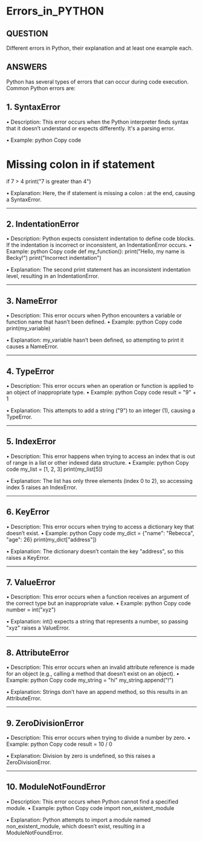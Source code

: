 # Errors_in_PYTHON
## QUESTION
Different errors in Python, their explanation and at least one example each.

## ANSWERS
Python has several types of errors that can occur during code execution. Common Python errors are:
## 1. SyntaxError
•	Description: This error occurs when the Python interpreter finds syntax that it doesn’t understand or expects differently. It's a parsing error.

•	Example:
python
Copy code
# Missing colon in if statement
if 7 > 4
    print("7 is greater than 4")

•	Explanation: Here, the if statement is missing a colon : at the end, causing a SyntaxError.
________________________________________

## 2. IndentationError
•	Description: Python expects consistent indentation to define code blocks. If the indentation is incorrect or inconsistent, an IndentationError occurs.
•	Example:
python
Copy code
def my_function():
    print("Hello, my name is Becky!")
   print("Incorrect indentation")
 
 •	Explanation: The second print statement has an inconsistent indentation level, resulting in an IndentationError.
________________________________________


## 3. NameError
•	Description: This error occurs when Python encounters a variable or function name that hasn’t been defined.
•	Example:
python
Copy code
print(my_variable)
 
 •	Explanation: my_variable hasn’t been defined, so attempting to print it causes a NameError.
________________________________________
## 4. TypeError
•	Description: This error occurs when an operation or function is applied to an object of inappropriate type.
•	Example:
python
Copy code
result = "9" + 1
 
 •	Explanation: This attempts to add a string ("9") to an integer (1), causing a TypeError.
________________________________________
## 5. IndexError
•	Description: This error happens when trying to access an index that is out of range in a list or other indexed data structure.
•	Example:
python
Copy code
my_list = [1, 2, 3]
print(my_list[5])
 
 •	Explanation: The list has only three elements (index 0 to 2), so accessing index 5 raises an IndexError.
________________________________________

## 6. KeyError
•	Description: This error occurs when trying to access a dictionary key that doesn’t exist.
•	Example:
python
Copy code
my_dict = {"name": "Rebecca", "age": 26}
print(my_dict["address"])
 
 •	Explanation: The dictionary doesn’t contain the key "address", so this raises a KeyError.
________________________________________
## 7. ValueError
•	Description: This error occurs when a function receives an argument of the correct type but an inappropriate value.
•	Example:
python
Copy code
number = int("xyz")
 
 
 •	Explanation: int() expects a string that represents a number, so passing "xyz" raises a ValueError.
________________________________________
## 8. AttributeError
•	Description: This error occurs when an invalid attribute reference is made for an object (e.g., calling a method that doesn’t exist on an object).
•	Example:
python
Copy code
my_string = "hi"
my_string.append("!")
 
 
 •	Explanation: Strings don’t have an append method, so this results in an AttributeError.
________________________________________

## 9. ZeroDivisionError
•	Description: This error occurs when trying to divide a number by zero.
•	Example:
python
Copy code
result = 10 / 0
 
 
 •	Explanation: Division by zero is undefined, so this raises a ZeroDivisionError.
________________________________________
## 10. ModuleNotFoundError
•	Description: This error occurs when Python cannot find a specified module.
•	Example:
python
Copy code
import non_existent_module
 
 •	Explanation: Python attempts to import a module named non_existent_module, which doesn’t exist, resulting in a ModuleNotFoundError.

